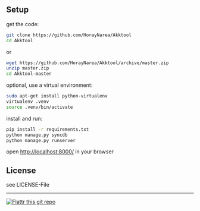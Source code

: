 ## Setup  
  
get the code:  
```sh
git clone https://github.com/HorayNarea/Akktool  
cd Akktool  
```
  
or  
  
```sh
wget https://github.com/HorayNarea/Akktool/archive/master.zip  
unzip master.zip  
cd Akktool-master  
```  
  
optional, use a virtual environment:  
```sh
sudo apt-get install python-virtualenv  
virtualenv .venv  
source .venv/bin/activate  
```  
  
install and run:  
```sh
pip install -r requirements.txt  
python manage.py syncdb  
python manage.py runserver  
```  
  
  
open [http://localhost:8000/](http://localhost:8000/) in your browser  
  
  
## License  
see LICENSE-File  
  
--------
  
[![Flattr this git repo](http://api.flattr.com/button/flattr-badge-large.png)](https://flattr.com/submit/auto?user_id=HorayNarea&url=https://github.com/HorayNarea/Akktool&title=Akktool&language=en_GB&tags=github&category=software)
